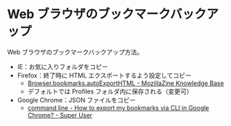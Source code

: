# Web ブラウザのブックマークバックアップ
Web ブラウザのブックマークバックアップ方法。
- IE：お気に入りフォルダをコピー
- Firefox：終了時に HTML エクスポートするよう設定してコピー
    - [Browser.bookmarks.autoExportHTML - MozillaZine Knowledge Base](http://kb.mozillazine.org/Browser.bookmarks.autoExportHTML)
    - デフォルトでは Profiles フォルダ内に保存される（変更可）
- Google Chrome：JSON ファイルをコピー
    - [command line - How to export my bookmarks via CLI in Google Chrome? - Super User](https://superuser.com/questions/325394/how-to-export-my-bookmarks-via-cli-in-google-chrome)
